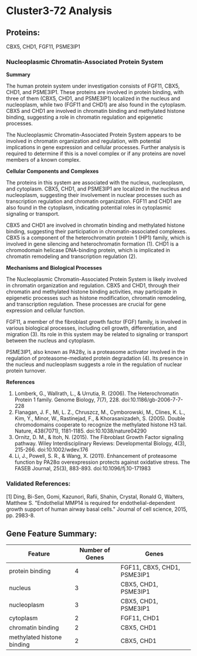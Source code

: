 # Cluster3-72 Analysis

## Proteins: 

CBX5, CHD1, FGF11, PSME3IP1

### Nucleoplasmic Chromatin-Associated Protein System

**Summary**

The human protein system under investigation consists of FGF11, CBX5, CHD1, and PSME3IP1. These proteins are involved in protein binding, with three of them (CBX5, CHD1, and PSME3IP1) localized in the nucleus and nucleoplasm, while two (FGF11 and CHD1) are also found in the cytoplasm. CBX5 and CHD1 are involved in chromatin binding and methylated histone binding, suggesting a role in chromatin regulation and epigenetic processes.

The Nucleoplasmic Chromatin-Associated Protein System appears to be involved in chromatin organization and regulation, with potential implications in gene expression and cellular processes. Further analysis is required to determine if this is a novel complex or if any proteins are novel members of a known complex.

**Cellular Components and Complexes**

The proteins in this system are associated with the nucleus, nucleoplasm, and cytoplasm. CBX5, CHD1, and PSME3IP1 are localized in the nucleus and nucleoplasm, suggesting their involvement in nuclear processes such as transcription regulation and chromatin organization. FGF11 and CHD1 are also found in the cytoplasm, indicating potential roles in cytoplasmic signaling or transport.

CBX5 and CHD1 are involved in chromatin binding and methylated histone binding, suggesting their participation in chromatin-associated complexes. CBX5 is a component of the heterochromatin protein 1 (HP1) family, which is involved in gene silencing and heterochromatin formation (1). CHD1 is a chromodomain helicase DNA-binding protein, which is implicated in chromatin remodeling and transcription regulation (2).

**Mechanisms and Biological Processes**

The Nucleoplasmic Chromatin-Associated Protein System is likely involved in chromatin organization and regulation. CBX5 and CHD1, through their chromatin and methylated histone binding activities, may participate in epigenetic processes such as histone modification, chromatin remodeling, and transcription regulation. These processes are crucial for gene expression and cellular function.

FGF11, a member of the fibroblast growth factor (FGF) family, is involved in various biological processes, including cell growth, differentiation, and migration (3). Its role in this system may be related to signaling or transport between the nucleus and cytoplasm.

PSME3IP1, also known as PA28γ, is a proteasome activator involved in the regulation of proteasome-mediated protein degradation (4). Its presence in the nucleus and nucleoplasm suggests a role in the regulation of nuclear protein turnover.

**References**

1. Lomberk, G., Wallrath, L., & Urrutia, R. (2006). The Heterochromatin Protein 1 family. Genome Biology, 7(7), 228. doi:10.1186/gb-2006-7-7-228
2. Flanagan, J. F., Mi, L. Z., Chruszcz, M., Cymborowski, M., Clines, K. L., Kim, Y., Minor, W., Rastinejad, F., & Khorasanizadeh, S. (2005). Double chromodomains cooperate to recognize the methylated histone H3 tail. Nature, 438(7071), 1181-1185. doi:10.1038/nature04290
3. Ornitz, D. M., & Itoh, N. (2015). The Fibroblast Growth Factor signaling pathway. Wiley Interdisciplinary Reviews: Developmental Biology, 4(3), 215-266. doi:10.1002/wdev.176
4. Li, J., Powell, S. R., & Wang, X. (2011). Enhancement of proteasome function by PA28α overexpression protects against oxidative stress. The FASEB Journal, 25(3), 883-893. doi:10.1096/fj.10-171983

### Validated References: 

[1] Ding, Bi-Sen, Gomi, Kazunori, Rafii, Shahin, Crystal, Ronald G, Walters, Matthew S. "Endothelial MMP14 is required for endothelial-dependent growth support of human airway basal cells." Journal of cell science, 2015, pp. 2983-8.



## Gene Feature Summary: 

| Feature | Number of Genes | Genes |
| --- | --- | --- |
| protein binding | 4 | FGF11, CBX5, CHD1, PSME3IP1 |
| nucleus | 3 | CBX5, CHD1, PSME3IP1 |
| nucleoplasm | 3 | CBX5, CHD1, PSME3IP1 |
| cytoplasm | 2 | FGF11, CHD1 |
| chromatin binding | 2 | CBX5, CHD1 |
| methylated histone binding | 2 | CBX5, CHD1 |

